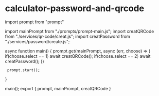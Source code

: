 # calculator-password-and-qrcode
import prompt from "prompt"

import mainPrompt from "./prompts/prompt-main.js";
import creatQRCode from "./services/qr-code/creat.js";
import creatPassword from "./services/password/create.js";





async function main() {
     prompt.get(mainPrompt, async (err, choose) => {
         if(choose.select == 1) await creatQRCode();
         if(choose.select == 2) await creatPassword();
     }) 

     prompt.start();
}

main();
export { prompt, mainPrompt, creatQRCode
}
